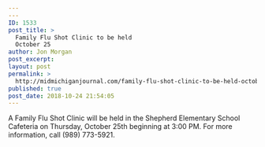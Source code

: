 ```yaml
---
---
ID: 1533
post_title: >
  Family Flu Shot Clinic to be held
  October 25
author: Jon Morgan
post_excerpt:
layout: post
permalink: >
  http://midmichiganjournal.com/family-flu-shot-clinic-to-be-held-october-25
published: true
post_date: 2018-10-24 21:54:05
---
```

<p>A Family Flu Shot Clinic will be held in the Shepherd Elementary School Cafeteria on Thursday, October 25th beginning at 3:00 PM. For more information, call (989) 773-5921.</p>